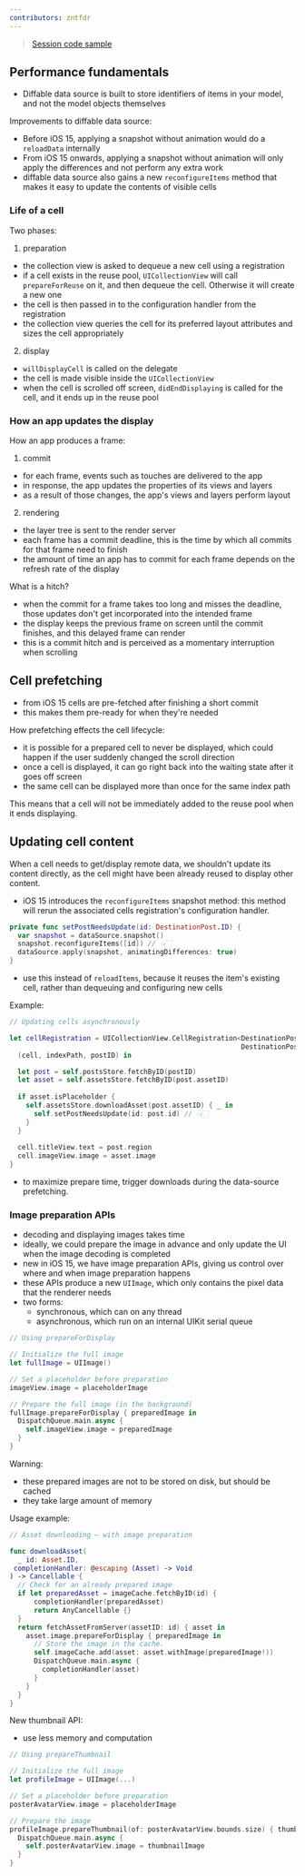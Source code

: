 ```yaml
---
contributors: zntfdr
---
```


> [Session code sample](https://developer.apple.com/documentation/uikit/uiimage/building_high-performance_lists_and_collection_views)

## Performance fundamentals 

- Diffable data source is built to store identifiers of items in your model, and not the model objects themselves

Improvements to diffable data source:

- Before iOS 15, applying a snapshot without animation would do a `reloadData` internally
- From iOS 15 onwards, applying a snapshot without animation will only apply the differences and not perform any extra work
- diffable data source also gains a new `reconfigureItems` method that makes it easy to update the contents of visible cells

### Life of a cell 

Two phases:

1. preparation
  - the collection view is asked to dequeue a new cell using a registration
  - if a cell exists in the reuse pool, `UICollectionView` will call `prepareForReuse` on it, and then dequeue the cell. Otherwise it will create a new one
  - the cell is then passed in to the configuration handler from the registration
  - the collection view queries the cell for its preferred layout attributes and sizes the cell appropriately

2. display
  - `willDisplayCell` is called on the delegate
  - the cell is made visible inside the `UICollectionView`
  - when the cell is scrolled off screen, `didEndDisplaying` is called for the cell, and it ends up in the reuse pool

### How an app updates the display

How an app produces a frame:

1. commit

  - for each frame, events such as touches are delivered to the app
  - in response, the app updates the properties of its views and layers
  - as a result of those changes, the app's views and layers perform layout

2. rendering

  - the layer tree is sent to the render server
  - each frame has a commit deadline, this is the time by which all commits for that frame need to finish
  - the amount of time an app has to commit for each frame depends on the refresh rate of the display

What is a hitch?

- when the commit for a frame takes too long and misses the deadline, those updates don't get incorporated into the intended frame
- the display keeps the previous frame on screen until the commit finishes, and this delayed frame can render
- this is a commit hitch and is perceived as a momentary interruption when scrolling

## Cell prefetching

- from iOS 15 cells are pre-fetched after finishing a short commit
- this makes them pre-ready for when they're needed

How prefetching effects the cell lifecycle:

- it is possible for a prepared cell to never be displayed, which could happen if the user suddenly changed the scroll direction
- once a cell is displayed, it can go right back into the waiting state after it goes off screen
- the same cell can be displayed more than once for the same index path

This means that a cell will not be immediately added to the reuse pool when it ends displaying.

## Updating cell content

When a cell needs to get/display remote data, we shouldn't update its content directly, as the cell might have been already reused to display other content.

- iOS 15 introduces the `reconfigureItems` snapshot method: this method will rerun the associated cells registration's configuration handler. 

```swift
private func setPostNeedsUpdate(id: DestinationPost.ID) {
  var snapshot = dataSource.snapshot()
  snapshot.reconfigureItems([id]) // 👈🏻
  dataSource.apply(snapshot, animatingDifferences: true)
}
```

- use this instead of `reloadItems`, because it reuses the item's existing cell, rather than dequeuing and configuring new cells 

Example:

```swift
// Updating cells asynchronously

let cellRegistration = UICollectionView.CellRegistration<DestinationPostCell,
                                                         DestinationPost.ID> {
  (cell, indexPath, postID) in

  let post = self.postsStore.fetchByID(postID)
  let asset = self.assetsStore.fetchByID(post.assetID)
  
  if asset.isPlaceholder {
    self.assetsStore.downloadAsset(post.assetID) { _ in
      self.setPostNeedsUpdate(id: post.id) // 👈🏻
    }
  }
  
  cell.titleView.text = post.region
  cell.imageView.image = asset.image
}
```

- to maximize prepare time, trigger downloads during the data-source prefetching.

### Image preparation APIs

- decoding and displaying images takes time
- ideally, we could prepare the image in advance and only update the UI when the image decoding is completed
- new in iOS 15, we have image preparation APIs, giving us control over where and when image preparation happens
- these APIs produce a new `UIImage`, which only contains the pixel data that the renderer needs
- two forms: 
  - synchronous, which can on any thread
  - asynchronous, which run on an internal UIKit serial queue

```swift
// Using prepareForDisplay

// Initialize the full image
let fullImage = UIImage()

// Set a placeholder before preparation
imageView.image = placeholderImage

// Prepare the full image (in the background)
fullImage.prepareForDisplay { preparedImage in
  DispatchQueue.main.async {
    self.imageView.image = preparedImage
  }
}
```

Warning:

- these prepared images are not to be stored on disk, but should be cached
- they take large amount of memory

Usage example:

```swift
// Asset downloading – with image preparation

func downloadAsset(
  _ id: Asset.ID,
 completionHandler: @escaping (Asset) -> Void
) -> Cancellable {
  // Check for an already prepared image
  if let preparedAsset = imageCache.fetchByID(id) {
      completionHandler(preparedAsset)
      return AnyCancellable {}
  }
  return fetchAssetFromServer(assetID: id) { asset in
    asset.image.prepareForDisplay { preparedImage in
      // Store the image in the cache.
      self.imageCache.add(asset: asset.withImage(preparedImage!))
      DispatchQueue.main.async {
        completionHandler(asset)
      }
    }
  }
}
```

New thumbnail API:

- use less memory and computation

```swift
// Using prepareThumbnail

// Initialize the full image
let profileImage = UIImage(...)

// Set a placeholder before preparation
posterAvatarView.image = placeholderImage

// Prepare the image
profileImage.prepareThumbnail(of: posterAvatarView.bounds.size) { thumbnailImage in
  DispatchQueue.main.async {
    self.posterAvatarView.image = thumbnailImage
  }
}
```
